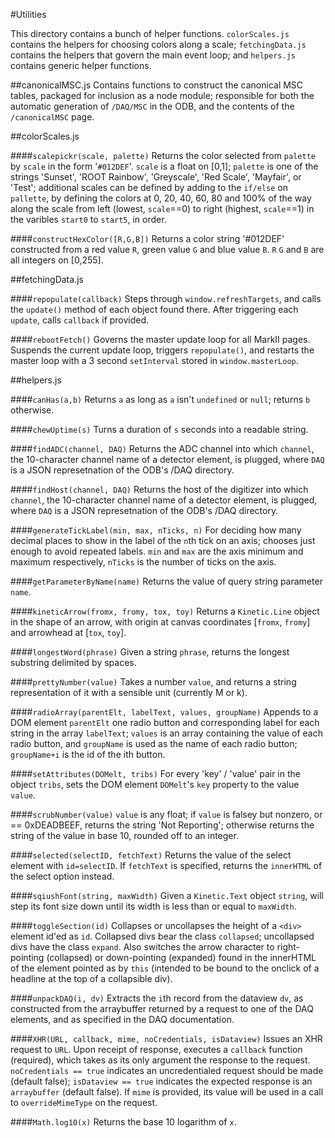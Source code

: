 #Utilities

This directory contains a bunch of helper functions.  `colorScales.js` contains the helpers for choosing colors along a scale; `fetchingData.js` contains the helpers that govern the main event loop; and `helpers.js` contains generic helper functions.

##canonicalMSC.js
Contains functions to construct the canonical MSC tables, packaged for inclusion as a node module; responsible for both the automatic generation of `/DAQ/MSC` in the ODB, and the contents of the `/canonicalMSC` page.

##colorScales.js

####`scalepickr(scale, palette)`
Returns the color selected from `palette` by `scale` in the form '`#012DEF`'.  `scale` is a float on [0,1]; `palette` is one of the strings 'Sunset', 'ROOT Rainbow', 'Greyscale', 'Red Scale', 'Mayfair', or 'Test'; additional scales can be defined by adding to the `if/else` on `pallette`, by defining the colors at 0, 20, 40, 60, 80 and 100% of the way along the scale from left (lowest, `scale`==0) to right (highest, `scale`==1) in the varibles `start0` to `start5`, in order.

####`constructHexColor([R,G,B])`
Returns a color string '#012DEF' constructed from a red value `R`, green value `G` and blue value `B`.  `R` `G` and `B` are all integers on [0,255].

##fetchingData.js

####`repopulate(callback)`
Steps through `window.refreshTargets`, and calls the `update()` method of each object found there.  After triggering each `update`, calls `callback` if provided.

####`rebootFetch()`
Governs the master update loop for all MarkII pages.  Suspends the current update loop, triggers `repopulate()`, and restarts the master loop with a 3 second `setInterval` stored in `window.masterLoop`.

##helpers.js

####`canHas(a,b)`
Returns `a` as long as `a` isn't `undefined` or `null`; returns `b` otherwise.

####`chewUptime(s)`
Turns a duration of `s` seconds into a readable string.

####`findADC(channel, DAQ)`
Returns the ADC channel into which `channel`, the 10-character channel name of a detector element, is plugged, where `DAQ` is a JSON represetnation of the ODB's /DAQ directory.

####`findHost(channel, DAQ)`
Returns the host of the digitizer into which `channel`, the 10-character channel name of a detector element, is plugged, where `DAQ` is a JSON represetnation of the ODB's /DAQ directory.

####`generateTickLabel(min, max, nTicks, n)`
For deciding how many decimal places to show in the label of the `n`th tick on an axis; chooses just enough to avoid repeated labels.  `min` and `max` are the axis minimum and maximum respectively, `nTicks` is the number of ticks on the axis. 

####`getParameterByName(name)`
Returns the value of query string parameter `name`.

####`kineticArrow(fromx, fromy, tox, toy)`
Returns a `Kinetic.Line` object in the shape of an arrow, with origin at canvas coordinates [`fromx`, `fromy`] and arrowhead at [`tox`, `toy`].

####`longestWord(phrase)`
Given a string `phrase`, returns the longest substring delimited by spaces.
 
####`prettyNumber(value)`
Takes a number `value`, and returns a string representation of it with a sensible unit (currently M or k).

####`radioArray(parentElt, labelText, values, groupName)`
Appends to a DOM element `parentElt` one radio button and corresponding label for each string in the array `labelText`; `values` is an array containing the value of each radio button, and `groupName` is used as the name of each radio button; `groupName+i` is the id of the ith button.

####`setAttributes(DOMelt, tribs)`
For every 'key' / 'value' pair in the object `tribs`, sets the DOM element `DOMelt`'s `key` property to the value `value`.

####`scrubNumber(value)`
`value` is any float; if `value` is falsey but nonzero, or == 0xDEADBEEF, returns the string 'Not Reporting'; otherwise returns the string of the value in base 10, rounded off to an integer.

####`selected(selectID, fetchText)`
Returns the value of the select element with `id=selectID`.  If `fetchText` is specified, returns the `innerHTML` of the select option instead.

####`sqiushFont(string, maxWidth)`
Given a `Kinetic.Text` object `string`, will step its font size down until its width is less than or equal to `maxWidth`. 

####`toggleSection(id)`
Collapses or uncollapses the height of a `<div>` element id'ed as `id`.  Collapsed divs bear the class `collapsed`; uncollapsed divs have the class `expand`.  Also switches the arrow character to right-pointing (collapsed) or down-pointing (expanded) found in the innerHTML of the element pointed as by `this` (intended to be bound to the onclick of a headline at the top of a collapsible div).

####`unpackDAQ(i, dv)`
Extracts the `i`th record from the dataview `dv`, as constructed from the arraybuffer returned by a request to one of the DAQ elements, and as specified in the DAQ documentation.

####`XHR(URL, callback, mime, noCredentials, isDataview)`
Issues an XHR request to `URL`.  Upon receipt of response, executes a `callback` function (required), which takes as its only argument the response to the request.  `noCredentials == true` indicates an uncredentialed request should be made (default false); `isDataview == true` indicates the expected response is an `arraybuffer` (default false).  If `mime` is provided, its value will be used in a call to `overrideMimeType` on the request. 

####`Math.log10(x)`
Returns the base 10 logarithm of `x`.
